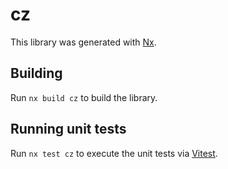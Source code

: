 # cz

This library was generated with [Nx](https://nx.dev).

## Building

Run `nx build cz` to build the library.

## Running unit tests

Run `nx test cz` to execute the unit tests via [Vitest](https://vitest.dev/).
